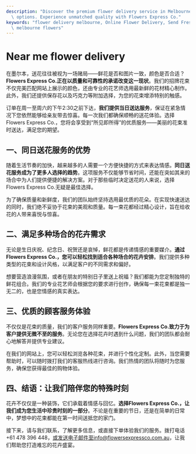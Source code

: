 ```yaml
---
description: "Discover the premium flower delivery service in Melbourne with same-day delivery\
  \ options. Experience unmatched quality with Flowers Express Co."
keywords: "flower delivery melbourne, Online Flower Delivery, Send Fresh Flowers in Melbourne,\
  \ melbourne flowers"
---
```

# Near me flower delivery

在墨尔本，送花往往被视为一场赌局——鲜花是否和图片一致，颜色是否合适？**Flowers Express Co.正在以质量和可靠性的承诺改变这一现状**。我们的招牌花束不仅完美匹配网站上展示的颜色，还由专业的花艺师选用最新鲜的花材精心制作。此外，我们还提供保存花以及巧克力等附加选择，为您的花束增添特别的触感。

订单在周一至周六的下午2:30之前下达，**我们提供当日送达服务**，保证在紧急情况下您依然能够给亲友带去惊喜。每一次我们都确保顺畅的送花体验。选择Flowers Express Co.，您将会享受到“所见即所得”的优质服务——美丽的花束准时送达，满足您的期望。

## 一、同日送花服务的优势

随着生活节奏的加快，越来越多的人需要一个方便快捷的方式来表达情感。**同日送花服务成为了更多人选择的趋势**。这项服务不仅能够节省时间，还能在突如其来的场合中为人们提供便捷的解决方案。对于那些临时决定送花的人来说，选择Flowers Express Co.无疑是最佳选择。

为了确保质量和新鲜度，我们的团队始终坚持选用最优质的花朵。在实现快速送达的同时，我们绝不妥协于花束的美观和质量。每一束花都经过精心设计，旨在给收花的人带来喜悦与惊喜。

## 二、满足多种场合的花卉需求

无论是生日庆祝、纪念日、祝贺还是哀悼，鲜花都是传递情感的重要媒介。**通过Flowers Express Co.，您可以轻松找到适合各种场合的花卉安排**。我们提供多种类型的花束和设计风格，以满足客户的不同需求和偏好。

想要营造浪漫氛围，或者在朋友的特别日子里送上祝福？我们都能为您定制独特的鲜花组合。我们的专业花艺师会根据您的要求进行创作，确保每一束花束都是独一无二的，也是您情感的真实表达。

## 三、优质的顾客服务体验

不仅仅是花束的质量，我们的客户服务同样重要。**Flowers Express Co.致力于为客户提供无微不至的服务**。无论您在选择花卉时遇到什么问题，我们的团队都会耐心地解答并提供专业建议。

在我们的网站上，您可以轻松浏览各种花束，并进行个性化定制。此外，当您需要帮助时，可以随时拨打我们的客服热线进行咨询。我们热情的团队将随时为您服务，确保您获得最佳的购物体验。

## 四、结语：让我们陪伴您的特殊时刻

花卉不仅仅是一种装饰，它们承载着情感与回忆。**选择Flowers Express Co.，让我们成为您生活中珍贵时刻的一部分**。不论是在重要的节日，还是在简单的日常中，梦想中的花束都能在第一时间送抵您的家门。

接下来，请与我们联系，了解更多信息，或直接下单体验我们的服务。拨打电话+61 478 396 448，或发送电子邮件至info@flowersexpressco.com.au，让我们帮助您打造难忘的花卉盛宴。
